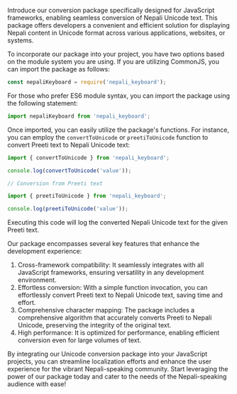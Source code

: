 Introduce our conversion package specifically designed for JavaScript frameworks, enabling seamless conversion of Nepali Unicode text. This package offers developers a convenient and efficient solution for displaying Nepali content in Unicode format across various applications, websites, or systems.

To incorporate our package into your project, you have two options based on the module system you are using. If you are utilizing CommonJS, you can import the package as follows:

```javascript
const nepaliKeyboard = require('nepali_keyboard');
```

For those who prefer ES6 module syntax, you can import the package using the following statement:

```javascript
import nepaliKeyboard from 'nepali_keyboard';
```

Once imported, you can easily utilize the package's functions. For instance, you can employ the `convertToUnicode` or `preetiToUnicode` function to convert Preeti text to Nepali Unicode text:

```javascript
import { convertToUnicode } from 'nepali_keyboard';

console.log(convertToUnicode('value'));

// Conversion from Preeti text

import { preetiToUnicode } from 'nepali_keyboard';

console.log(preetiToUnicode('value'));
```

Executing this code will log the converted Nepali Unicode text for the given Preeti text.

Our package encompasses several key features that enhance the development experience:
1. Cross-framework compatibility: It seamlessly integrates with all JavaScript frameworks, ensuring versatility in any development environment.
2. Effortless conversion: With a simple function invocation, you can effortlessly convert Preeti text to Nepali Unicode text, saving time and effort.
3. Comprehensive character mapping: The package includes a comprehensive algorithm that accurately converts Preeti to Nepali Unicode, preserving the integrity of the original text.
4. High performance: It is optimized for performance, enabling efficient conversion even for large volumes of text.

By integrating our Unicode conversion package into your JavaScript projects, you can streamline localization efforts and enhance the user experience for the vibrant Nepali-speaking community. Start leveraging the power of our package today and cater to the needs of the Nepali-speaking audience with ease!
